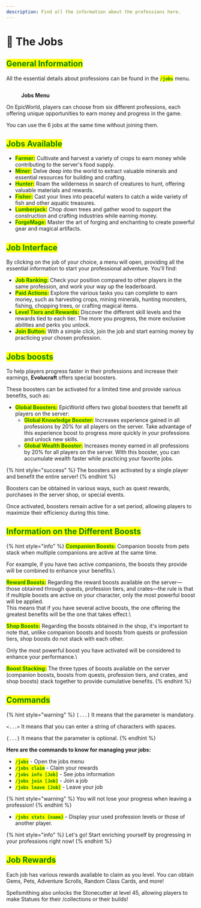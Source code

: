 ```yaml
---
description: Find all the information about the professions here.
---
```


# 👷 The Jobs

## <mark style="color:green;">General Information</mark>

All the essential details about professions can be found in the <mark style="color:green;">**`/jobs`**</mark> menu.

<figure><img src="../.gitbook/assets/Capture d&#x27;écran 2024-12-03 161739.png" alt=""><figcaption><p><strong>Jobs Menu</strong></p></figcaption></figure>

On EpicWorld, players can choose from six different professions, each offering unique opportunities to earn money and progress in the game.

You can use the 6 jobs at the same time without joining them.

## <mark style="color:green;">Jobs Available</mark>

* <mark style="color:green;">**Farmer:**</mark> Cultivate and harvest a variety of crops to earn money while contributing to the server's food supply.
* <mark style="color:green;">**Miner:**</mark> Delve deep into the world to extract valuable minerals and essential resources for building and crafting.
* <mark style="color:green;">**Hunter:**</mark> Roam the wilderness in search of creatures to hunt, offering valuable materials and rewards.
* <mark style="color:green;">**Fisher:**</mark> Cast your lines into peaceful waters to catch a wide variety of fish and other aquatic treasures.
* <mark style="color:green;">**Lumberjack:**</mark> Chop down trees and gather wood to support the construction and crafting industries while earning money.
* <mark style="color:green;">**ForgeMage:**</mark> Master the art of forging and enchanting to create powerful gear and magical artifacts.

## <mark style="color:green;">Job Interface</mark>

By clicking on the job of your choice, a menu will open, providing all the essential information to start your professional adventure. You'll find:

* <mark style="color:green;">**Job Ranking:**</mark> Check your position compared to other players in the same profession, and work your way up the leaderboard.
* <mark style="color:green;">**Paid Actions:**</mark> Explore the various tasks you can complete to earn money, such as harvesting crops, mining minerals, hunting monsters, fishing, chopping trees, or crafting magical items.
* <mark style="color:green;">**Level Tiers and Rewards:**</mark> Discover the different skill levels and the rewards tied to each tier. The more you progress, the more exclusive abilities and perks you unlock.
* <mark style="color:green;">**Join Button:**</mark> With a simple click, join the job and start earning money by practicing your chosen profession.

## <mark style="color:green;">Jobs boosts</mark>

To help players progress faster in their professions and increase their earnings, **Evolucraft** offers special boosters.&#x20;

These boosters can be activated for a limited time and provide various benefits, such as:

* <mark style="color:green;">**Global Boosters:**</mark> EpicWorld offers two global boosters that benefit all players on the server:
  * <mark style="color:green;">**Global Knowledge Booster:**</mark> Increases experience gained in all professions by 20% for all players on the server. Take advantage of this experience boost to progress more quickly in your professions and unlock new skills.
  * <mark style="color:green;">**Global Wealth Booster:**</mark> Increases money earned in all professions by 20% for all players on the server. With this booster, you can accumulate wealth faster while practicing your favorite jobs.

{% hint style="success" %}
The boosters are activated by a single player and benefit the entire server!
{% endhint %}

Boosters can be obtained in various ways, such as quest rewards, purchases in the server shop, or special events.

Once activated, boosters remain active for a set period, allowing players to maximize their efficiency during this time.

## <mark style="color:green;">Information on the Different Boosts</mark>

{% hint style="info" %}
<mark style="color:green;">**Companion Boosts:**</mark> Companion boosts from pets stack when multiple companions are active at the same time.

For example, if you have two active companions, the boosts they provide will be combined to enhance your benefits.\


<mark style="color:green;">**Reward Boosts:**</mark> Regarding the reward boosts available on the server—those obtained through quests, profession tiers, and crates—the rule is that if multiple boosts are active on your character, only the most powerful boost will be applied.\
This means that if you have several active boosts, the one offering the greatest benefits will be the one that takes effect.\


<mark style="color:green;">**Shop Boosts:**</mark> Regarding the boosts obtained in the shop, it's important to note that, unlike companion boosts and boosts from quests or profession tiers, shop boosts do not stack with each other.

Only the most powerful boost you have activated will be considered to enhance your performance.\


<mark style="color:green;">**Boost Stacking:**</mark> The three types of boosts available on the server (companion boosts, boosts from quests, profession tiers, and crates, and shop boosts) stack together to provide cumulative benefits.
{% endhint %}

## <mark style="color:green;">Commands</mark>

{% hint style="warning" %}
`[...]` It means that the parameter is mandatory.

`<...>` It means that you can enter a string of characters with spaces.

`{...}` It means that the parameter is optional.
{% endhint %}

**Here are the commands to know for managing your jobs:**

* <mark style="color:green;">**`/jobs`**</mark> - Open the jobs menu
* <mark style="color:green;">**`/jobs claim`**</mark> - Claim your rewards
* <mark style="color:green;">**`/jobs info [Job]`**</mark> - See jobs information
* <mark style="color:green;">**`/jobs join [Job]`**</mark> - Join a job
* <mark style="color:green;">**`/jobs leave [Job]`**</mark> - Leave your job

{% hint style="warning" %}
You will not lose your progress when leaving a profession!
{% endhint %}

* <mark style="color:green;">**`/jobs stats {name}`**</mark> - Display your used profession levels or those of another player.

{% hint style="info" %}
Let's go! Start enriching yourself by progressing in your professions right now!
{% endhint %}

## <mark style="color:green;">Job Rewards</mark>

Each job has various rewards available to claim as you level. You can obtain Gems, Pets, Adventure Scrolls, Random Class Cards, and more!

Spellsmithing also unlocks the Stonecutter at level 45, allowing players to make Statues for their /collections or their builds!